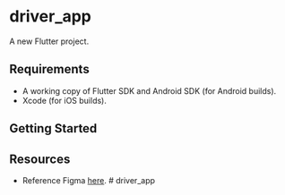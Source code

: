 # driver_app

A new Flutter project.

## Requirements

- A working copy of Flutter SDK and Android SDK (for Android builds).
- Xcode (for iOS builds).

## Getting Started



## Resources

- Reference Figma [here](https://www.figma.com/design/BfDwEj9bmciDGfMADL73La/app-for-driver?node-id=0-1&t=BFpncxHsN67RyVA0-0).
#   d r i v e r _ a p p  
 